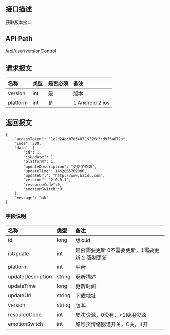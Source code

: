 ## 接口描述
获取版本接口

## API Path
/api/user/versionControl

## 请求报文
|名称|类型|是否必须|备注|
|:-|:-|:-|:-|
|version|int|是|版本|
|platform|int|是|1 Android 2 ios|

## 返回报文
	{
	    "accessToken": "1e2d24edb7d34871952fc3cd9f54672a",
	    "code": 200,
	    "data": {
	    	"id": 1,
	    	"isUpdate": 1,
	    	"platform": 1,
	    	"updateDescription": "更新了你妹",
	    	"updateTime": 1462865769000,
	    	"updateUrl": "http://www.baidu.com",
	    	"version": "2.0.0.1",
	    	"resourceCode":0,
	    	"emotionSwitch":0
	    },
	    "message": "ok"
	}
    
### 字段说明
|名称|类型|备注|
|:-|:-|:-|
|id|long|版本id|
|isUpdate|int|是否需要更新 0不需要更新，1需要更新 2 强制更新|
|platform|int|平台|
|updateDescription|string|更新描述|
|updateTime|long|更新时间|
|updateUrl|string|下载地址|
|version|string|版本|
|resourceCode|int|皮肤资源，0没有，>1使用资源|
|emotionSwitch|int|加号页情绪图谱开关，0关，1开|
